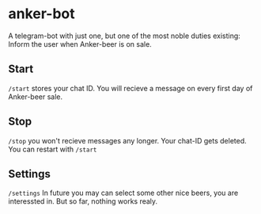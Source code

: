 # anker-bot
A telegram-bot with just one, but one of the most noble duties existing: Inform the user when Anker-beer is on sale.
## Start
`/start` stores your chat ID.
You will recieve a message on every first day of Anker-beer sale.
## Stop
`/stop` you won't recieve messages any longer. Your chat-ID gets deleted. You can restart with `/start`
## Settings
`/settings` In future you may can select some other nice beers, you are interessted in. But so far, nothing works realy.

